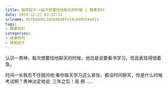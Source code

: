 ```yaml
---
title: 搞笑段子->每次想要找他聊天的时候 | 糗事百科
date: 2019-12-27 03:32:11
urlname: 0bfbddd8c2d5046d8fe14c6d0b54e411
tags: 
- 糗事百科
categories:
- 糗事百科
- 搞笑段子
---
```

认识一男神，每次想要找他聊天的时候，他总是说要看书学习，而且表现得很着急。

时间一长我忍不住就问他:看你每天学习这么紧张，都没时间聊天，你是什么时候考试啊？男神淡定地说: 三年之后！我 擦……


